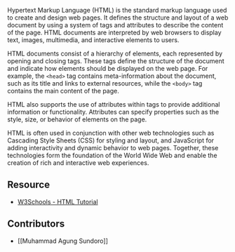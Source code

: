 Hypertext Markup Language (HTML) is the standard markup language used to create and design web pages. It defines the structure and layout of a web document by using a system of tags and attributes to describe the content of the page. HTML documents are interpreted by web browsers to display text, images, multimedia, and interactive elements to users.

HTML documents consist of a hierarchy of elements, each represented by opening and closing tags. These tags define the structure of the document and indicate how elements should be displayed on the web page. For example, the `<head>` tag contains meta-information about the document, such as its title and links to external resources, while the `<body>` tag contains the main content of the page.

HTML also supports the use of attributes within tags to provide additional information or functionality. Attributes can specify properties such as the style, size, or behavior of elements on the page.

HTML is often used in conjunction with other web technologies such as Cascading Style Sheets (CSS) for styling and layout, and JavaScript for adding interactivity and dynamic behavior to web pages. Together, these technologies form the foundation of the World Wide Web and enable the creation of rich and interactive web experiences.

## Resource
- [W3Schools - HTML Tutorial](https://www.w3schools.com/html/)

## Contributors
- [[Muhammad Agung Sundoro]]